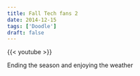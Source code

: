 ```yaml
---
title: Fall Tech fans 2
date: 2014-12-15
tags: ['Doodle']
draft: false
---
```

{{< youtube  >}}

<p>Ending the season and enjoying the weather</p>
